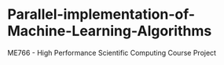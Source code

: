 # Parallel-implementation-of-Machine-Learning-Algorithms
ME766 - High Performance Scientific Computing Course Project
